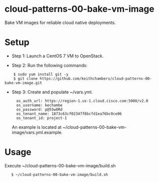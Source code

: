 cloud-patterns-00-bake-vm-image
===============================

Bake VM images for reliable cloud native deployments.

# Setup

* Step 1: Launch a CentOS 7 VM to OpenStack.

* Step 2: Run the following commands:
```shell
    $ sudo yum install git -y
    $ git clone https://github.com/keithchambers/cloud-patterns-00-bake-vm-image.git
```

* Step 3: Create and populate ~/vars.yml.

        os_auth_url: https://region-1.us-1.cloud.cisco.com:5000/v2.0
        os_username: kechambe
        os_password: p@55w0Rd
        os_tenant_name: 1873c63cf02347f8bcfd1ea76bc0ce06
        os_tenant_id: project-1

     An example is located at ~/cloud-patterns-00-bake-vm-image/vars.yml.example.
 
# Usage

Execute  ~/cloud-patterns-00-bake-vm-image/build.sh
 ```shell
    $ ~/cloud-patterns-00-bake-vm-image/build.sh
 ```

